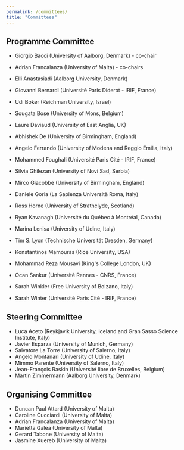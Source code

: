 ```yaml
---
permalink: /committees/
title: "Committees"
---
```


## Programme Committee

- Giorgio Bacci (University of Aalborg, Denmark) - co-chair
- Adrian Francalanza (University of Malta) - co-chairs

- Elli Anastasiadi (Aalborg University, Denmark)
- Giovanni Bernardi (Université Paris Diderot - IRIF, France)
- Udi Boker (Reichman University, Israel)
- Sougata Bose (University of Mons, Belgium)
- Laure Daviaud (University of East Anglia, UK)
- Abhishek De (University of Birmingham, England)
- Angelo Ferrando (University of Modena and Reggio Emilia, Italy)
- Mohammed Foughali (Université Paris Cité - IRIF, France)
- Silvia Ghilezan (University of Novi Sad, Serbia)
- Mirco Giacobbe (University of Birmingham, England)
- Daniele Gorla (La Sapienza Università Roma, Italy)
- Ross Horne (University of Strathclyde, Scotland)
- Ryan Kavanagh (Université du Québec à Montréal, Canada)
- Marina Lenisa (University of Udine, Italy)
- Tim S. Lyon (Technische Universität Dresden, Germany)
- Konstantinos Mamouras (Rice University, USA)
- Mohammad Reza	Mousavi	(King's College London, UK)
- Ocan Sankur (Université Rennes - CNRS, France)
- Sarah Winkler (Free University of Bolzano, Italy)
- Sarah Winter (Université Paris Cité - IRIF, France)

## Steering Committee
- Luca Aceto (Reykjavik University, Iceland and Gran Sasso Science Institute, Italy)
- Javier Esparza (University of Munich, Germany)
- Salvatore La Torre (University of Salerno, Italy)
- Angelo Montanari (University of Udine, Italy)
- Mimmo Parente (University of Salerno, Italy)
- Jean-François Raskin (Université libre de Bruxelles, Belgium)
- Martin Zimmermann (Aalborg University, Denmark)

## Organising Committee
- Duncan Paul Attard (University of Malta)
- Caroline Cucciardi (University of Malta) 
- Adrian Francalanza (University of Malta)
- Marietta Galea (University of Malta)
- Gerard Tabone (University of Malta)
- Jasmine Xuereb (University of Malta)